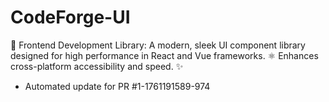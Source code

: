 # CodeForge-UI
🎨 Frontend Development Library: A modern, sleek UI component library designed for high performance in React and Vue frameworks. ⚛️ Enhances cross-platform accessibility and speed. ✨


- Automated update for PR #1-1761191589-974